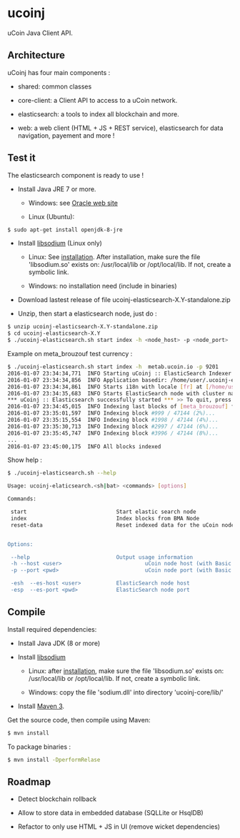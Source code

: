 ucoinj
======

uCoin Java Client API.



## Architecture

uCoinj has four main components :

 - shared: common classes
 
 - core-client: a Client API to access to a uCoin network.
   
 - elasticsearch: a tools to index all blockchain and more.
    
 - web: a web client (HTML + JS + REST service), elasticsearch for data navigation, payement and more !


## Test it

The elasticsearch component is ready to use !

 - Install Java JRE 7 or more.
 
    - Windows: see [Oracle web site](http://oracle.com/java/index.html)
    
    - Linux (Ubuntu):
 
```bash
$ sudo apt-get install openjdk-8-jre 
```

 - Install [libsodium](http://doc.libsodium.org/installation/index.html) (Linux only)
  
     - Linux: See [installation](http://doc.libsodium.org/installation/index.html). After installation, make sure the file 'libsodium.so' 
       exists on: /usr/local/lib or /opt/local/lib. If not, create a symbolic link.
       
     - Windows: no installation need (include in binaries) 
  
 - Download lastest release of file ucoinj-elasticsearch-X.Y-standalone.zip
 
 - Unzip, then start a elasticsearch node, just do :
 
```bash
$ unzip ucoinj-elasticsearch-X.Y-standalone.zip
$ cd ucoinj-elasticsearch-X.Y
$ ./ucoinj-elasticsearch.sh start index -h <node_host> -p <node_port>
```

Example on meta_brouzouf test currency :

```bash
$ ./ucoinj-elasticsearch.sh start index -h  metab.ucoin.io -p 9201
2016-01-07 23:34:34,771  INFO Starting uCoinj :: ElasticSearch Indexer with arguments [start, index, -h, metab.ucoin.io, -p, 9201]
2016-01-07 23:34:34,856  INFO Application basedir: /home/user/.ucoinj-elasticsearch
2016-01-07 23:34:34,861  INFO Starts i18n with locale [fr] at [/home/user/.ucoinj-elasticsearch/data/i18n]
2016-01-07 23:34:35,683  INFO Starts ElasticSearch node with cluster name [ucoinj-elasticsearch] at [/home/user/.ucoinj-elasticsearch/data].
*** uCoinj :: Elasticsearch successfully started *** >> To quit, press [Q] or enter
2016-01-07 23:34:45,015  INFO Indexing last blocks of [meta_brouzouf] from peer [metab.ucoin.io:9201]
2016-01-07 23:35:01,597  INFO Indexing block #999 / 47144 (2%)...
2016-01-07 23:35:15,554  INFO Indexing block #1998 / 47144 (4%)...
2016-01-07 23:35:30,713  INFO Indexing block #2997 / 47144 (6%)...
2016-01-07 23:35:45,747  INFO Indexing block #3996 / 47144 (8%)...
...
2016-01-07 23:45:00,175  INFO All blocks indexed 
```

Show help :

```bash
$ ./ucoinj-elasticsearch.sh --help

Usage: ucoinj-elaticsearch.<sh|bat> <commands> [options]

Commands:

 start                            Start elastic search node
 index                            Index blocks from BMA Node
 reset-data                       Reset indexed data for the uCoin node's currency


Options:

 --help                           Output usage information
 -h --host <user>                          uCoin node host (with Basic Merkled API)
 -p --port <pwd>                           uCoin node port (with Basic Merkled API)

 -esh  --es-host <user>           ElasticSearch node host
 -esp  --es-port <pwd>            ElasticSearch node port

```


## Compile
 
 Install required dependencies:
 
  - Install Java JDK (8 or more) 
  
  - Install [libsodium](http://doc.libsodium.org/installation/index.html)
 
    - Linux: after [installation](http://doc.libsodium.org/installation/index.html), make sure the file 'libsodium.so' exists on: /usr/local/lib or /opt/local/lib.
      If not, create a symbolic link.
 
    - Windows: copy the file 'sodium.dll' into directory 'ucoinj-core/lib/'
 
  - Install [Maven 3](http://maven.apache.org/).
 
 Get the source code, then compile using Maven:
  
```bash
$ mvn install
```
 
 To package binaries :

```bash
$ mvn install -DperformRelase
```

## Roadmap

 - Detect blockchain rollback
 
 - Allow to store data in embedded database (SQLLite or HsqlDB) 
 
 - Refactor to only use HTML + JS in UI (remove wicket dependencies) 
